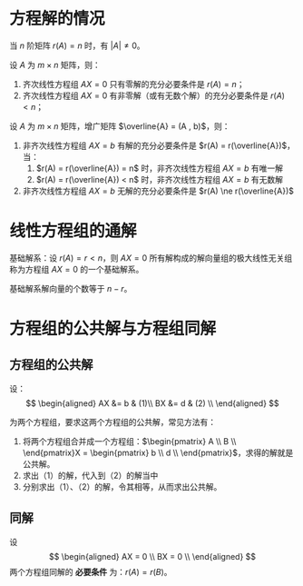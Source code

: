 # 方程解的情况
当 $n$ 阶矩阵 $r(A) = n$ 时，有 $\left| A \right| \ne 0$。

设 $A$ 为 $m \times n$ 矩阵，则：
1. 齐次线性方程组 $AX = 0$ 只有零解的充分必要条件是 $r(A) = n$；
2. 齐次线性方程组 $AX = 0$ 有非零解（或有无数个解）的充分必要条件是 $r(A) < n$；

设 $A$ 为 $m \times n$ 矩阵，增广矩阵 $\overline{A} = (A , b)$，则：
1. 非齐次线性方程组 $AX = b$ 有解的充分必要条件是 $r(A) = r(\overline{A})$，当：
   1. $r(A) = r(\overline{A}) = n$ 时，非齐次线性方程组 $AX = b$ 有唯一解
   2. $r(A) = r(\overline{A}) < n$ 时，非齐次线性方程组 $AX = b$ 有无数解
2. 非齐次线性方程组 $AX = b$ 无解的充分必要条件是 $r(A) \ne r(\overline{A})$ 


# 线性方程组的通解
基础解系：设 $r(A) = r < n$，则 $AX = 0$ 所有解构成的解向量组的极大线性无关组称为方程组 $AX = 0$ 的一个基础解系。

基础解系解向量的个数等于 $n - r$。
# 方程组的公共解与方程组同解
## 方程组的公共解
设：
$$
\begin{aligned}
AX &= b & (1)\\ 
BX &= d & (2) \\ 
\end{aligned}
$$

为两个方程组，要求这两个方程组的公共解，常见方法有：
1. 将两个方程组合并成一个方程组：$\begin{pmatrix} A \\ B \\ \end{pmatrix}X = \begin{pmatrix}
b \\ d \\ \end{pmatrix}$，求得的解就是公共解。
2. 求出（1）的解，代入到（2）的解当中
3. 分别求出（1）、（2）的解，令其相等，从而求出公共解。

## 同解
设
$$
\begin{aligned}
AX = 0 \\
BX = 0 \\
\end{aligned}
$$
两个方程组同解的 **必要条件** 为：$r(A) = r(B)$。